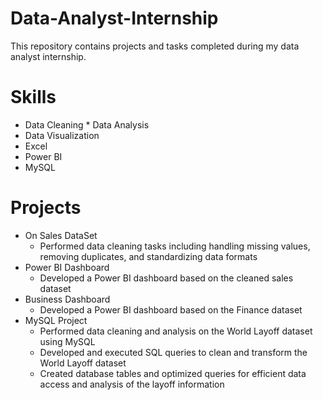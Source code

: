 # Data-Analyst-Internship
This repository contains projects and tasks completed during my data analyst internship.

# Skills
* Data Cleaning * Data Analysis
* Data Visualization
* Excel
* Power BI
* MySQL

# Projects
* On Sales DataSet
  - Performed data cleaning tasks including handling missing values, removing duplicates, and standardizing data formats
* Power BI Dashboard
  - Developed a Power BI dashboard based on the cleaned sales dataset
* Business Dashboard
  - Developed a Power BI dashboard based on the Finance dataset
* MySQL Project
  - Performed data cleaning and analysis on the World Layoff dataset using MySQL
  - Developed and executed SQL queries to clean and transform the World Layoff dataset 
  - Created database tables and optimized queries for efficient data access and analysis of the layoff information
